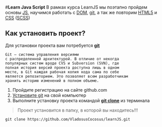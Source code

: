 #**Learn Java Script**
В рамках курса LearnJS мы поэтапно пройдем основы [JS](https://developer.mozilla.org/en-US/docs/Web/JavaScript), научимся работать с [DOM](https://www.w3schools.com/js/js_htmldom.asp), [git](https://git-scm.com/docs/), а так же повторим [HTML5](https://devdocs.io/html/) и [CSS](https://developer.mozilla.org/en-US/docs/Web/CSS) ([SCSS](https://sass-lang.com))
## Как установить проект?
Для установки проекта вам потребуется **[git](https://git-scm.com/docs/)**


    Git — система управления версиями
    с распределенной архитектурой. В отличие от некогда
    популярных систем вроде CVS и Subversion (SVN), где
    полная история версий проекта доступна лишь в одном
    месте, в Git каждая рабочая копия кода сама по себе
    является репозиторием. Это позволяет всем разработчикам
    хранить историю изменений в полном объеме.

1. Пройдите регистрацию на сайте github.com
2. [Установите git](https://git-scm.com/book/ru/v2/Введение-Установка-Git) на свой компьютер 
3. Выполните установку проекта командой **[git clone](https://git-scm.com/docs/git-clone)** из терминала
> Проект установится в папку, в которой вы находитесь!!!


    git clone https://github.com/VladosusCocosus/learnJS.git

